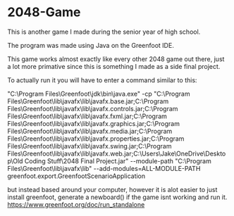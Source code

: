# 2048-Game
This is another game I made during the senior year of high school.

The program was made using Java on the Greenfoot IDE.

This game works almost exactly like every other 2048 game out there, just a lot more primative since this is something I made as a side final project.

To actually run it you will have to enter a command similar to this:

"C:\Program Files\Greenfoot\jdk\bin\java.exe" -cp "C:\Program Files\Greenfoot\lib\javafx\lib\javafx.base.jar;C:\Program Files\Greenfoot\lib\javafx\lib\javafx.controls.jar;C:\Program Files\Greenfoot\lib\javafx\lib\javafx.fxml.jar;C:\Program Files\Greenfoot\lib\javafx\lib\javafx.graphics.jar;C:\Program Files\Greenfoot\lib\javafx\lib\javafx.media.jar;C:\Program Files\Greenfoot\lib\javafx\lib\javafx.properties.jar;C:\Program Files\Greenfoot\lib\javafx\lib\javafx.swing.jar;C:\Program Files\Greenfoot\lib\javafx\lib\javafx.web.jar;C:\Users\Jake\OneDrive\Desktop\Old Coding Stuff\2048 Final Project.jar" --module-path "C:\Program Files\Greenfoot\lib\javafx\lib" --add-modules=ALL-MODULE-PATH greenfoot.export.GreenfootScenarioApplication

but instead based around your computer, however it is alot easier to just install greenfoot, generate a newboard() if the game isnt working and run it. https://www.greenfoot.org/doc/run_standalone
